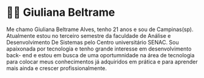 # 👩‍💻 Giuliana Beltrame 
 
 Me chamo Giuliana Beltrame Alves, tenho 21 anos e sou de Campinas(sp).
 Atualmente estou no terceiro semestre da faculdade de  Análise e Desenvolvimento
 De Sistemas pelo Centro universitário SENAC. Sou apaixonada por tecnologia e tenho 
 grande interesse em desenvolvimento back- end e estou em busca de uma oportumnidade
 na área de tecnologia para colocar meus conhecimentos já adquiridos em prática e para 
 aprender mais ainda e crescer profissionalmente.




